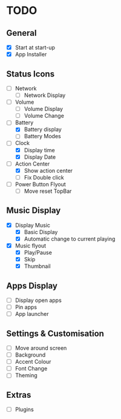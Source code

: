 # TODO

## General

* [x] Start at start-up
* [x] App Installer

## Status Icons

* [ ] Network
  * [ ] Network Display
* [ ] Volume
  * [ ] Volume Display
  * [ ] Volume Change
* [ ] Battery
  * [x] Battery display
  * [ ] Battery Modes
* [ ] Clock
  * [x] Display time
  * [x] Display Date
* [ ] Action Center
  * [x] Show action center
  * [ ] Fix Double click
* [ ] Power Button Flyout
  * [ ] Move reset TopBar

## Music Display

* [X] Display Music
  * [X] Basic Display
  * [X] Automatic change to current playing
* [X] Music flyout
  * [X] Play/Pause
  * [X] Skip
  * [X] Thumbnail

## Apps Display

* [ ] Display open apps
* [ ] Pin apps
* [ ] App launcher

## Settings & Customisation

* [ ] Move around screen
* [ ] Background
* [ ] Accent Colour
* [ ] Font Change
* [ ] Theming

## Extras

* [ ] Plugins
